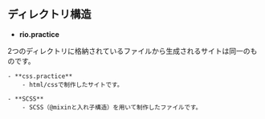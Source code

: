 
## ディレクトリ構造

- **rio.practice** <br>

2つのディレクトリに格納されているファイルから生成されるサイトは同一のものです。

    - **css.practice**
        - html/cssで制作したサイトです。
        
    - **SCSS**
        - SCSS（@mixinと入れ子構造）を用いて制作したファイルです。
